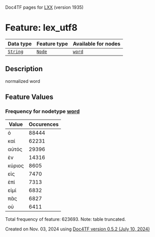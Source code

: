 Doc4TF pages for [LXX](https://github.com/CenterBLC/LXX) (version 1935)
# Feature: lex_utf8
Data type|Feature type|Available for nodes
---|---|---
[`String`](featuresbydatatype.md#string)|[`Node`](featuresbytype.md#node)| [`word`](featuresbynodetype.md#word) 
## Description
normalized word
## Feature Values
### Frequency for nodetype [word](featuresbynodetype.md#word)
Value|Occurences
---|---
ὁ|88444
καί|62231
αὐτός|29396
ἐν|14316
κύριος|8605
εἰς|7470
ἐπί|7313
εἰμί|6832
πᾶς|6827
οὐ|6411

Total frequency of feature: 623693. Note: table truncated.
  

Created on Nov. 03, 2024 using [Doc4TF version 0.5.2 (July 10, 2024)](https://github.com/tonyjurg/Doc4TF/blob/main/CreateFeatureDoc.ipynb) 